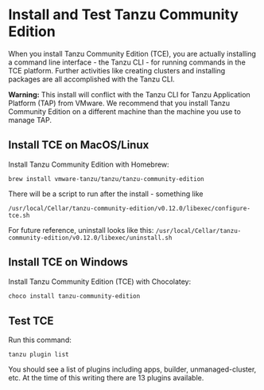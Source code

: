 # Install and Test Tanzu Community Edition

When you install Tanzu Community Edition (TCE), you are actually installing a command line interface - the Tanzu CLI - for
running commands in the TCE platform. Further activities like creating clusters and installing packages are all accomplished
with the Tanzu CLI.

**Warning:** This install will conflict with the Tanzu CLI for Tanzu Application Platform (TAP) from VMware. We recommend
that you install Tanzu Community Edition on a different machine than the machine you use to manage TAP.

## Install TCE on MacOS/Linux

Install Tanzu Community Edition with Homebrew:

```shell
brew install vmware-tanzu/tanzu/tanzu-community-edition
```

There will be a script to run after the install - something like

```shell
/usr/local/Cellar/tanzu-community-edition/v0.12.0/libexec/configure-tce.sh
```

For future reference, uninstall looks like this: `/usr/local/Cellar/tanzu-community-edition/v0.12.0/libexec/uninstall.sh`

## Install TCE on Windows

Install Tanzu Community Edition (TCE) with Chocolatey:

```powershell
choco install tanzu-community-edition
```

## Test TCE

Run this command:

```shell
tanzu plugin list
```

You should see a list of plugins including apps, builder, unmanaged-cluster, etc. At the time of this writing there are 13 plugins available.
